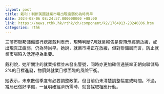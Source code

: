 ```yaml
---
layout: post
title: 戴利：判斷美國就業市場出現疲弱仍為時尚早
date: 2024-08-06 08:24:57.000000000 +08:00
link: https://news.rthk.hk/rthk/ch/component/k2/1764913-20240806.htm
categories: rthk
---
```


三藩市聯邦儲備銀行總裁戴利表示，現時判斷7月就業報告是否預示經濟放緩，或出現真正疲弱，仍為時尚早。她說，就業市場正在放緩，但對聯儲局而言，防止就業市場陷入低迷極為重要。

戴利說，她所關注的就業指標並未發出警號，同時亦更加確信通脹率正朝向聯儲局2%的目標進發，物價與就業目標面臨的風險平衡。

她表示，未來數個季度有必要調整政策，但目前仍未清楚調整幅度或時間。不過，當局已做好準備，一旦明確經濟所需時，就會採取相應行動。
